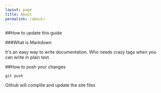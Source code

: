 ```yaml
---
layout: page
title: About
permalink: /about/
---
```



##How to update this guide

###What is Markdown

It's an easy way to write documentation. Who needs crazy tags when you can write in plain text.


##How to push your changes

    git push

Github will complile and update the site files
